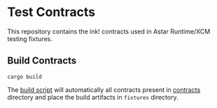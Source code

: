 # Test Contracts
This repository contains the ink! contracts used in Astar Runtime/XCM testing fixtures. 

## Build Contracts
```
cargo build
```

The [build script](build.rs) will automatically all contracts present in [contracts](./contracts/) directory
and place the build artifacts in `fixtures` directory.